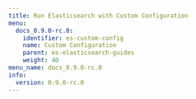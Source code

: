 ```yaml
---
title: Run Elasticsearch with Custom Configuration
menu:
  docs_0.9.0-rc.0:
    identifier: es-custom-config
    name: Custom Configuration
    parent: es-elasticsearch-guides
    weight: 40
menu_name: docs_0.9.0-rc.0
info:
  version: 0.9.0-rc.0
---
```


